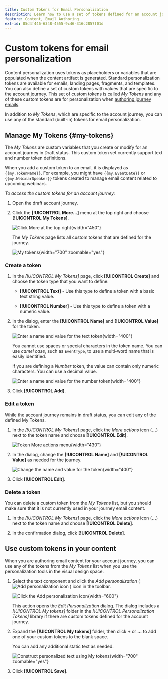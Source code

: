 ```yaml
---
title: Custom Tokens for Email Personalization
description: Learn how to use a set of tokens defined for an account journey to manage personalization in your email content.
feature: Content, Email Authoring
exl-id: 05d4f446-6348-4555-9c46-316c2857f01d
---
```

# Custom tokens for email personalization

Content personalization uses tokens as placeholders or variables that are populated when the content artifact is generated. Standard personalization tokens are available for emails, landing pages, fragments, and templates. You can also define a set of custom tokens with values that are specific to the account journey. This set of custom tokens is called _My Tokens_ and any of these custom tokens are for personalization when [authoring journey emails](./email-authoring.md#content-authoring---personalization).

In addition to _My Tokens_, which are specific to the account journey, you can use any of the standard (built-in) tokens for email personalization.

## Manage My Tokens {#my-tokens}

The _My Tokens_ are custom variables that you create or modify for an account journey in Draft status. This custom token set currently support text and number token definitions. 

When you add a custom token to an email, it is displayed as `{{my.TokenName}}`. For example, you might have `{{my.EventDate}}` or `{{my.WebinarSpeaker}}` tokens created to manage email content related to upcoming webinars.

_To access the custom tokens for an account journey:_

1. Open the draft account journey.

1. Click the **[!UICONTROL More...]** menu at the top right and choose **[!UICONTROL My Tokens]**.

   ![Click More at the top right](../journeys/assets/account-journey-draft-more-menu.png){width="450"}

   The _My Tokens_ page lists all custom tokens that are defined for the journey.

   ![My tokens](./assets/my-tokens-list-page.png){width="700" zoomable="yes"}

### Create a token

1. In the _[!UICONTROL My Tokens]_ page, click **[!UICONTROL Create]** and choose the token type that you want to define:

   * **[!UICONTROL Text]** - Use this type to define a token with a basic text string value.

   * **[!UICONTROL Number]** - Use this type to define a token with a numeric value.

1. In the dialog, enter the **[!UICONTROL Name]** and **[!UICONTROL Value]** for the token.

   ![Enter a name and value for the text token](./assets/my-tokens-create-text-token-dialog.png){width="400"}

   You cannot use spaces or special characters in the token name. You can use _camel case_, such as `EventType`, to use a multi-word name that is easily identified.

   If you are defining a _Number_ token, the value can contain only numeric characters. You can use a decimal value.

   ![Enter a name and value for the number token](./assets/my-tokens-create-number-token-dialog.png){width="400"} 

1. Click **[!UICONTROL Add]**.

### Edit a token

While the account journey remains in draft status, you can edit any of the defined My Tokens. 

1. In the _[!UICONTROL My Tokens]_ page, click the _More actions_ icon (**...**) next to the token name and choose **[!UICONTROL Edit]**.

    ![Token More actions menu](./assets/my-tokens-more-actions.png){width="430"} 

1. In the dialog, change the **[!UICONTROL Name]** and **[!UICONTROL Value]** as needed for the journey.

   ![Change the name and value for the token](./assets/my-tokens-edit-text-token-dialog.png){width="400"} 

1. Click **[!UICONTROL Edit]**.

### Delete a token

You can delete a custom token from the _My Tokens_ list, but you should make sure that it is not currently used in your journey email content.

1. In the _[!UICONTROL My Tokens]_ page, click the _More actions_ icon (**...**) next to the token name and choose **[!UICONTROL Delete]**.

1. In the confirmation dialog, click **[!UICONTROL Delete]**.

## Use custom tokens in your content

When you are authoring email content for your account journey, you can use any of the tokens from the _My Tokens_ list when you use the personalization tools in the visual design space.

1. Select the text component and click the _Add personalization_ ( ![Add personalization icon](../../assets/do-not-localize/icon-personalization-field.svg) ) icon in the toolbar.

   ![Click the Add personalization icon](./assets/email-personalize-text.png){width="600"}

   This action opens the _Edit Personalization_ dialog. The dialog includes a _[!UICONTROL My tokens]_ folder in the _[!UICONTROL Personalization Tokens]_ library if there are custom tokens defined for the account journey.

1. Expand the **[!UICONTROL My tokens]** folder, then click **+** or **...** to add one of your custom tokens to the blank space.

   You can add any additional static text as needed.

   ![Construct personalized text using My tokens](./assets/personalization-edit-dialog-my-tokens.png){width="700" zoomable="yes"}

1. Click **[!UICONTROL Save]**.
